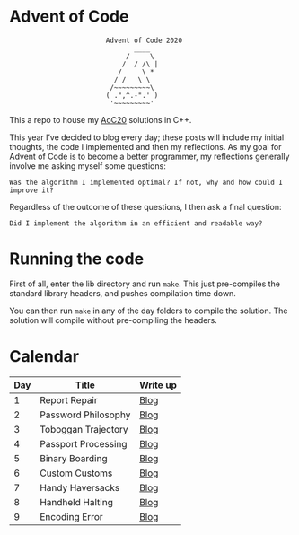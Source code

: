 # Advent of Code


                            Advent of Code 2020
                                   ____
                                 /     \
                                /  / /\ |
                               /     \ *
                              / /   \ \
                             /~~~~~~~~~\
                            ( .",^.-".' )
                             '~~~~~~~~~'



This a repo to house my [AoC20](https://adventofcode.com/) solutions in C++.

This year I’ve decided to blog every day; these posts will include my initial thoughts, the code I implemented and then my reflections. As my goal for Advent of Code is to become a better programmer, my reflections generally involve me asking myself some questions:

    Was the algorithm I implemented optimal? If not, why and how could I improve it?

Regardless of the outcome of these questions, I then ask a final question:

    Did I implement the algorithm in an efficient and readable way?


# Running the code

First of all, enter the lib directory and run `make`. This just pre-compiles the
standard library headers, and pushes compilation time down.

You can then run `make` in any of the day folders to compile the solution. The
solution will compile without pre-compiling the headers.

# Calendar

|   Day   | Title                                         | Write up
| --------|-----------------------------------------------|--------------------------------------------- |
|    1    |  Report Repair                                | [Blog](https://www.ashkelly.co.uk/blog/aoc20d1/)
|    2    |  Password Philosophy                          | [Blog](https://www.ashkelly.co.uk/blog/aoc20d2/)
|    3    |  Toboggan Trajectory                          | [Blog](https://www.ashkelly.co.uk/blog/aoc20d3/)
|    4    |  Passport Processing                          | [Blog](https://www.ashkelly.co.uk/blog/aoc20d4/)
|    5    |  Binary Boarding                              | [Blog](https://www.ashkelly.co.uk/blog/aoc20d5/)
|    6    |  Custom Customs                               | [Blog](https://www.ashkelly.co.uk/blog/aoc20d6/)
|    7    |  Handy Haversacks                             | [Blog](https://www.ashkelly.co.uk/blog/aoc20d7/)
|    8    |  Handheld Halting                             | [Blog](https://www.ashkelly.co.uk/blog/aoc20d8/)
|    9    |  Encoding Error                               | [Blog](https://www.ashkelly.co.uk/blog/aoc20d9/)

